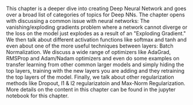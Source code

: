 This chapter is a deeper dive into creating Deep Neural Network and goes over a broad list of categories of topics for Deep NNs. The chapter opens with discussing a common issue with neural networks: The vanishing/exploding gradients problem where a network cannot diverge or the loss on the model just explodes as a result of an "Exploding Gradient." We then talk about different activation functions like softmax and tanh and even about one of the more useful techniques between layers: Batch Normalization. We discuss a wide range of optimizers like AdaGrad, RMSProp and Adam/Nadam optimizers and even do some examples on transfer learning from other common larger models and simply hiding the top layers, training with the new layers you are adding and they retraining the top layers of the model. Finally, we talk about other regularization methods like Dropout, l1 & l2 regularizatoin and Max-Norm Regularization.
More details on the content in this chapter can be found in the jupyter notebook for this chapter. 

